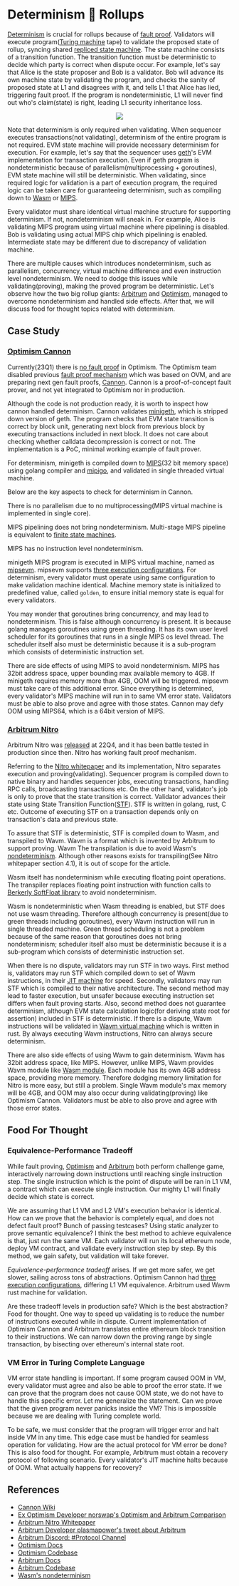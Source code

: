 # Determinism 🤝 Rollups

[Determinism](https://en.wikipedia.org/wiki/Deterministic_system#In_computer_science) is crucial for rollups because of [fault proof](https://community.optimism.io/docs/protocol/2-rollup-protocol/#fault-proofs). Validators will execute program([Turing machine](https://en.wikipedia.org/wiki/Turing_machine) tape) to validate the proposed state of rollup, syncing shared [repliced state machine](https://en.wikipedia.org/wiki/State_machine_replication). The state machine consists of a transition function. The transition function must be deterministic to decide which party is correct when dispute occur. For example, let's say that Alice is the state proposer and Bob is a validator. Bob will advance its own machine state by validating the program, and checks the sanity of proposed state at L1 and disagrees with it, and tells L1 that Alice has lied, triggering fault proof. If the program is nondeterministic, L1 will never find out who's claim(state) is right, leading L1 security inheritance loss.

<p align="center">
  <img src="assets/dispute.png" />
</p>

Note that determinism is only required when validating. When sequencer executes transactions(not validating), determinism of the entire program is not required. EVM state machine will provide necessary determinism for execution. For example, let's say that the sequencer uses [geth](https://github.com/ethereum/go-ethereum)'s EVM implementation for transaction execution. Even if geth program is nondeterministic because of parallelism(multiprocessing + goroutines), EVM state machine will still be deterministic. When validating, since required logic for validation is a part of execution program, the required logic can be taken care for guaranteeing determinism, such as compiling down to [Wasm](https://en.wikipedia.org/wiki/WebAssembly) or [MIPS](https://en.wikipedia.org/wiki/MIPS_architecture). 

Every validator must share identical virtual machine structure for supporting determinism. If not, nondeterminism will sneak in. For example, Alice is validating MIPS program using virtual machine where pipelining is disabled. Bob is validating using actual MIPS chip which pipelining is enabled. Intermediate state may be different due to discrepancy of validation machine.

There are multiple causes which introduces nondeterminism, such as parallelism, concurrency, virtual machine difference and even instruction level nondeterminism. We need to dodge this issues while validating(proving), making the proved program be deterministic. Let's observe how the two big rollup giants: [Arbitrum](https://arbitrum.io/) and [Optimism](https://www.optimism.io/), managed to overcome nondeterminism and handled side effects. After that, we will discuss food for thought topics related with determinism.

## Case Study

### [Optimism Cannon](https://github.com/ethereum-optimism/cannon)

Currently(23Q1) there is [no fault proof](https://community.optimism.io/docs/security-model/optimism-security-model/#does-optimism-have-fault-proofs) in Optimism. The Optimism team disabled previous [fault proof mechanism](https://research.paradigm.xyz/optimism) which was based on OVM, and are preparing next gen fault proofs, [Cannon](https://medium.com/ethereum-optimism/cannon-cannon-cannon-introducing-cannon-4ce0d9245a03). Cannon is a proof-of-concept fault prover, and not yet integrated to Optimism nor in production.

Although the code is not production ready, it is worth to inspect how cannon handled determinism. Cannon validates [minigeth](https://github.com/ethereum-optimism/minigeth/tree/c2b6152b4afb05e07514ad892304c117b2f72134), which is stripped down version of geth. The program checks that EVM state transition is correct by block unit, generating next block from previous block by executing transactions included in next block. It does not care about checking whether calldata decompression is correct or not. The implementation is a PoC, minimal working example of fault prover.

For determinism, minigeth is compiled down to [MIPS](https://en.wikipedia.org/wiki/MIPS_architecture)(32 bit memory space) using golang compiler and [mipigo](https://github.com/ethereum-optimism/cannon/tree/master/mipigo), and validated in single threaded virtual machine. 

Below are the key aspects to check for determinism in Cannon. 

There is no parallelism due to no multiprocessing(MIPS virtual machine is implemented in single core).

MIPS pipelining does not bring nondeterminism. Multi-stage MIPS pipeline is equivalent to [finite state machines](https://en.wikipedia.org/wiki/Finite-state_machine).

MIPS has no instruction level nondeterminism.

minigeth MIPS program is executed in MIPS virtual machine, named as [mipsevm](https://github.com/ethereum-optimism/cannon/tree/master/mipsevm). mipsevm supports [three execution configurations](https://github.com/ethereum-optimism/cannon/wiki/Cannon-Overview#mipsevm). For determinism, every validator must operate using same configuration to make validation machine identical. Machine memory state is initialized to predefined value, called `golden`, to ensure initial memory state is equal for every validators.

You may wonder that goroutines bring concurrency, and may lead to nondeterminism. This is false although concurrency is present. It is because golang manages goroutines using green threading. It has its own user level scheduler for its goroutines that runs in a single MIPS os level thread. The scheduler itself also must be deterministic because it is a sub-program which consists of deterministic instruction set.

There are side effects of using MIPS to avoid nondeterminism. MIPS has 32bit address space, upper bounding max available memory to 4GB. If minigeth requires memory more than 4GB, OOM will be triggered. mipsevm must take care of this additional error. Since everything is determined, every validator's MIPS machine will run in to same VM error state. Validators must be able to also prove and agree with those states. Cannon may defy OOM using MIPS64, which is a 64bit version of MIPS.

### [Arbitrum Nitro](https://github.com/OffchainLabs/nitro)

Arbitrum Nitro was [released](https://medium.com/offchainlabs/its-nitro-time-86944693bf29) at 22Q4, and it has been battle tested in production since then. Nitro has working fault proof mechanism.

Referring to the [Nitro whitepaper](https://github.com/OffchainLabs/nitro/blob/c926ccc5a080131163774763a8d9515d9e480c06/docs/Nitro-whitepaper.pdf) and its implementation, Nitro separates execution and proving(validating). Sequencer program is compiled down to native binary and handles sequencer jobs, executing transactions, handling RPC calls, broadcasting transactions etc. On the other hand, validator's job is only to prove that the state transition is correct. Validator advances their state using State Transition Function([STF](https://github.com/OffchainLabs/nitro/blob/0aca13d9c54776dd980ea2bd082450f8ba9a4dcf/cmd/replay/main.go)). STF is written in golang, rust, C etc. Outcome of executing STF on a transaction depends only on transaction's data and previous state. 

To assure that STF is deterministic, STF is compiled down to Wasm, and transpiled to Wavm. Wavm is a format which is invented by Arbitrum to support proving. Wavm The transpilation is due to avoid Wasm's [nondeterminism](https://github.com/WebAssembly/design/blob/main/Nondeterminism.md). Although other reasons exists for transpiling(See Nitro whitepaper section 4.1), it is out of scope for the article.

Wasm itself has nondeterminism while executing floating point operations. The transpiler replaces floating point instruction with function calls to [Berkerly SoftFloat library](https://github.com/OffchainLabs/nitro/tree/master/arbitrator/wasm-libraries/soft-float) to avoid nondeterminism.

Wasm is nondeterministic when Wasm threading is enabled, but STF does not use wasm threading. Therefore although concurrency is present(due to green threads including goroutines), every Wavm instruction will run in single threaded machine. Green thread scheduling is not a problem because of the same reason that goroutines does not bring nondeterminism; scheduler itself also must be deterministic because it is a sub-program which consists of deterministic instruction set.

When there is no dispute, validators may run STF in two ways. First method is, validators may run STF which compiled down to set of Wavm instructions, in their [JIT machine](https://github.com/OffchainLabs/nitro/tree/36a1e471412d8e1bded57b471ef5e0442375e845/arbitrator/jit) for speed. Secondly, validators may run STF which is compiled to their native architecture. The second method may lead to faster execution, but unsafer because executing instruction set differs when fault proving starts. Also, second method does not guarantee determinism, although EVM state calculation logic(for deriving state root for assertion) included in STF is deterministic. If there is a dispute, Wavm instructions will be validated in [Wavm virtual machine](https://github.com/OffchainLabs/nitro/tree/84d8ca9406b4d8494eae7f992331b895f6fffa90/arbitrator/prover) which is written in rust. By always executing Wavm instructions, Nitro can always secure determinism. 

There are also side effects of using Wavm to gain determinism. Wavm has 32bit address space, like MIPS. However, unlike MIPS, Wavm provides Wavm module like [Wasm module](https://developer.mozilla.org/en-US/docs/WebAssembly/JavaScript_interface/Module). Each module has its own 4GB address space, providing more memory. Therefore dodging memory limitation for Nitro is more easy, but still a problem. Single Wavm module's max memory will be 4GB, and OOM may also occur during validating(proving) like Optimism Cannon. Validators must be able to also prove and agree with those error states. 

## Food For Thought

### Equivalence-Performance Tradeoff

While fault proving, [Optimism](https://github.com/ethereum-optimism/cannon/wiki/Cannon-Overview#challenge-game) and [Arbitrum](https://developer.arbitrum.io/proving/challenge-manager) both perform challenge game, interactively narrowing down instructions until reaching single instruction step. The single instruction which is the point of dispute will be ran in L1 VM, a contract which can execute single instruction. Our mighty L1 will finally decide which state is correct. 

We are assuming that L1 VM and L2 VM's execution behavior is identical. How can we prove that the behavior is completely equal, and does not defect fault proof? Bunch of passing testcases? Using static analyzer to prove semantic equivalence? I think the best method to achieve equivalence is that, just run the same VM. Each validator will run its local ethereum node, deploy VM contract, and validate every instruction step by step. By this method, we gain safety, but validation will take forever.

*Equivalence-performance tradeoff* arises. If we get more safer, we get slower, sailing across tons of abstractions. Optimism Cannon had [three execution configurations](https://github.com/ethereum-optimism/cannon/wiki/Cannon-Overview#mipsevm), differing L1 VM equivalence. Arbitrum used Wavm rust machine for validation.

Are these tradeoff levels in production safe? Which is the best abstraction? Food for thought. One way to speed up validating is to reduce the number of instructions executed while in dispute. Current implementation of Optimism Cannon and Arbitrum translates entire ethereum block transition to their instructions. We can narrow down the proving range by single transaction, by bisecting over ethereum's internal state root. 

### VM Error in Turing Complete Language 

VM error state handling is important. If some program caused OOM in VM, every validator must agree and also be able to proof the error state. If we can prove that the program does not cause OOM state, we do not have to handle this specific error. Let me generalize the statement. Can we prove that the given program never panicks inside the VM? This is impossible because we are dealing with Turing complete world. 

To be safe, we must consider that the program will trigger error and halt inside VM in any time. This edge case must be handled for seamless operation for validating. How are the actual protocol for VM error be done? This is also food for thought. For example, Arbitrum must obtain a recovery protocol of following scenario. Every validator's JIT machine halts because of OOM. What actually happens for recovery? 

## References

- [Cannon Wiki](https://github.com/ethereum-optimism/cannon/wiki/Cannon-Overview)
- [Ex Optimism Developer norswap's Optimism and Arbitrum Comparison](https://norswap.com/bedrock-vs-nitro/)
- [Arbitrum Nitro Whitepaper](https://github.com/OffchainLabs/nitro/blob/c926ccc5a080131163774763a8d9515d9e480c06/docs/Nitro-whitepaper.pdf)
- [Arbitrum Developer plasmapower's tweet about Arbitrum](https://twitter.com/PlasmaPower0/status/1578804117027184641)
- [Arbitrum Discord: #Protocol Channel](https://discord.com/channels/585084330037084172/859511259183448084)
- [Optimism Docs](https://community.optimism.io/docs/protocol/2-rollup-protocol/)
- [Optimism Codebase](https://github.com/ethereum-optimism/optimism)
- [Arbitrum Docs](https://developer.arbitrum.io/inside-arbitrum-nitro/)
- [Arbitrum Codebase](https://github.com/OffchainLabs/nitro)
- [Wasm's nondeterminism](https://github.com/WebAssembly/design/blob/main/Nondeterminism.md)

